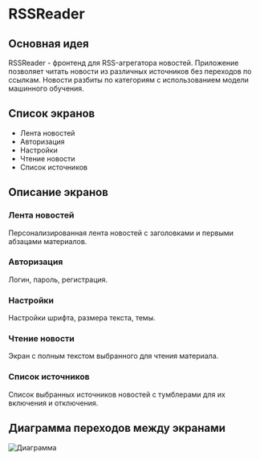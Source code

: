 # RSSReader

## Основная идея

RSSReader - фронтенд для RSS-агрегатора новостей. Приложение позволяет читать новости из различных источников без переходов по ссылкам. Новости разбиты по категориям с использованием модели машинного обучения.

## Список экранов
* Лента новостей
* Авторизация
* Настройки
* Чтение новости
* Список источников

## Описание экранов

### Лента новостей
Персонализированная лента новостей с заголовками и первыми абзацами материалов.

### Авторизация
Логин, пароль, регистрация.

### Настройки
Настройки шрифта, размера текста, темы.

### Чтение новости
Экран с полным текстом выбранного для чтения материала.

### Список источников
Список выбранных источников новостей с тумблерами для их включения и отключения.

## Диаграмма переходов между экранами

![Диаграмма](https://i.imgur.com/21dWloE.png)
